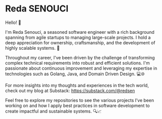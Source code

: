 # Reda SENOUCI
Hello! 👋

I'm Reda Senouci, a seasoned software engineer with a rich background spanning from agile startups to managing large-scale projects. I hold a deep appreciation for ownership, craftsmanship, and the development of highly scalable systems. 🚀

Throughout my career, I've been driven by the challenge of transforming complex technical requirements into robust and efficient solutions. I'm passionate about continuous improvement and leveraging my expertise in technologies such as Golang, Java, and Domain Driven Design. 💻🌐

For more insights into my thoughts and experiences in the tech world, check out my blog at Substack: https://substack.com/@redsen

Feel free to explore my repositories to see the various projects I’ve been working on and how I apply best practices in software development to create impactful and sustainable systems. 🔍📈
<!--
**SenRed/SenRed** is a ✨ _special_ ✨ repository because its `README.md` (this file) appears on your GitHub profile.

Here are some ideas to get you started:

- 🔭 I’m currently working on ...
- 🌱 I’m currently learning ...
- 👯 I’m looking to collaborate on ...
- 🤔 I’m looking for help with ...
- 💬 Ask me about ...
- 📫 How to reach me: ...
- 😄 Pronouns: ...
- ⚡ Fun fact: ...
-->
